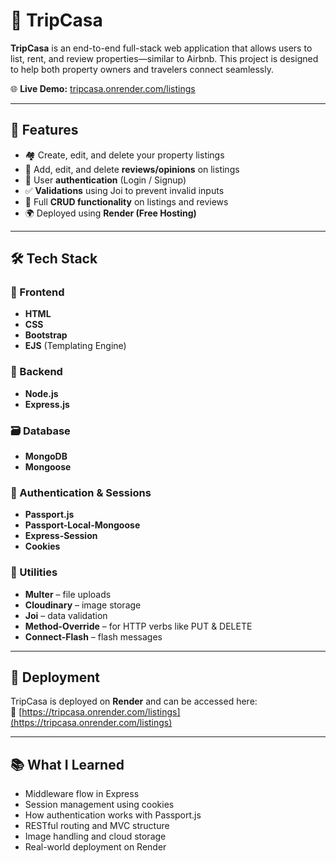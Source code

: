 # 🏡 TripCasa

**TripCasa** is an end-to-end full-stack web application that allows users to list, rent, and review properties—similar to Airbnb. This project is designed to help both property owners and travelers connect seamlessly.

🌐 **Live Demo:** [tripcasa.onrender.com/listings](https://tripcasa.onrender.com/listings)

---

## 📌 Features

- 🏘️ Create, edit, and delete your property listings
- 🧾 Add, edit, and delete **reviews/opinions** on listings
- 🔐 User **authentication** (Login / Signup)
- ✅ **Validations** using Joi to prevent invalid inputs
- 💾 Full **CRUD functionality** on listings and reviews
- 🌍 Deployed using **Render (Free Hosting)**

---

## 🛠️ Tech Stack

### 🧩 Frontend
- **HTML**
- **CSS**
- **Bootstrap**
- **EJS** (Templating Engine)

### 🔧 Backend
- **Node.js**
- **Express.js**

### 🗃️ Database
- **MongoDB**
- **Mongoose**

### 🔐 Authentication & Sessions
- **Passport.js**
- **Passport-Local-Mongoose**
- **Express-Session**
- **Cookies**

### 🧰 Utilities
- **Multer** – file uploads  
- **Cloudinary** – image storage  
- **Joi** – data validation  
- **Method-Override** – for HTTP verbs like PUT & DELETE  
- **Connect-Flash** – flash messages  

---

## 🚀 Deployment

TripCasa is deployed on **Render** and can be accessed here:  
🔗 [https://tripcasa.onrender.com/listings](https://tripcasa.onrender.com/listings)

---

## 📚 What I Learned

- Middleware flow in Express
- Session management using cookies
- How authentication works with Passport.js
- RESTful routing and MVC structure
- Image handling and cloud storage
- Real-world deployment on Render
